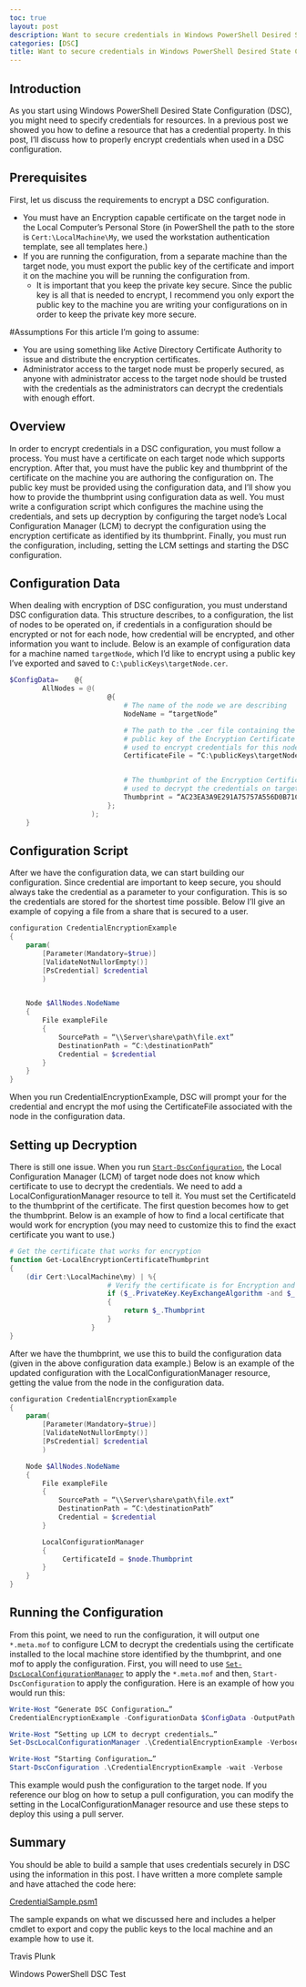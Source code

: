```yaml
---
toc: true
layout: post
description: Want to secure credentials in Windows PowerShell Desired State Configuration?
categories: [DSC]
title: Want to secure credentials in Windows PowerShell Desired State Configuration?
---
```


## Introduction

As you start using Windows PowerShell Desired State Configuration (DSC), you might need to specify credentials for resources. In a previous post we showed you how to define a resource that has a credential property.  In this post, I’ll discuss how to properly encrypt credentials when used in a DSC configuration.

## Prerequisites

First, let us discuss the requirements to encrypt a DSC configuration.

* You must have an Encryption capable certificate on the target node in the Local Computer’s Personal Store (in PowerShell the path to the store is `Cert:\LocalMachine\My`, we used the workstation authentication template, see all templates here.)
* If you are running the configuration, from a separate machine than the target node, you must export the public key of the certificate and import it on the machine you will be running the configuration from.
    * It is important that you keep the private key secure.  Since the public key is all that is needed to encrypt, I recommend you only export the public key to the machine you are writing your configurations on in order to keep the private key more secure.

#Assumptions
For this article I’m going to assume:

* You are using something like Active Directory Certificate Authority to issue and distribute the encryption certificates.
* Administrator access to the target node must be properly secured, as anyone with administrator access to the target node should be trusted with the credentials as the administrators can decrypt the credentials with enough effort.

## Overview

In order to encrypt credentials in a DSC configuration, you must follow a process.  You must have a certificate on each target node which supports encryption.  After that, you must have the public key and thumbprint of the certificate on the machine you are authoring the configuration on.  The public key must be provided using the configuration data, and I’ll show you how to provide the thumbprint using configuration data as well.  You must write a configuration script which configures the machine using the credentials, and sets up decryption by configuring the target node’s Local Configuration Manager (LCM) to decrypt the configuration using the encryption certificate as identified by its thumbprint.  Finally, you must run the configuration, including, setting the LCM settings and starting the DSC configuration.

<!-- place  -->

## Configuration Data

When dealing with encryption of DSC configuration, you must understand DSC configuration data. This structure describes, to a configuration, the list of nodes to be operated on, if credentials in a configuration should be encrypted or not for each node, how credential will be encrypted, and other information you want to include.  Below is an example of configuration data for a machine named `targetNode`, which I’d like to encrypt using a public key I’ve exported and saved to `C:\publicKeys\targetNode.cer`.

```powershell
$ConfigData=    @{
        AllNodes = @(
                        @{
                            # The name of the node we are describing
                            NodeName = “targetNode”

                            # The path to the .cer file containing the
                            # public key of the Encryption Certificate
                            # used to encrypt credentials for this node
                            CertificateFile = “C:\publicKeys\targetNode.cer”


                            # The thumbprint of the Encryption Certificate
                            # used to decrypt the credentials on target node
                            Thumbprint = “AC23EA3A9E291A75757A556D0B71CBBF8C4F6FD8″
                        };
                    );
    }
```

## Configuration Script

After we have the configuration data, we can start building our configuration.  Since credential are important to keep secure, you should always take the credential as a parameter to your configuration.  This is so the credentials are stored for the shortest time possible.  Below I’ll give an example of copying a file from a share that is secured to a user.

```powershell
configuration CredentialEncryptionExample
{
    param(
        [Parameter(Mandatory=$true)]
        [ValidateNotNullorEmpty()]
        [PsCredential] $credential
        )


    Node $AllNodes.NodeName
    {
        File exampleFile
        {
            SourcePath = “\\Server\share\path\file.ext”
            DestinationPath = “C:\destinationPath”
            Credential = $credential
        }
    }
}
```

When you run CredentialEncryptionExample, DSC will prompt your for the credential and encrypt the mof using the CertificateFile associated with the node in the configuration data.

## Setting up Decryption

There is still one issue.  When you run [`Start-DscConfiguration`](http://technet.microsoft.com/en-us/library/dn521623.aspx), the Local Configuration Manager (LCM) of target node does not know which certificate to use to decrypt the credentials.  We need to add a LocalConfigurationManager resource to tell it.  You must set the CertificateId to the thumbprint of the certificate.  The first question becomes how to get the thumbprint.  Below is an example of how to find a local certificate that would work for encryption (you may need to customize this to find the exact certificate you want to use.)

```powershell
# Get the certificate that works for encryption
function Get-LocalEncryptionCertificateThumbprint
{
    (dir Cert:\LocalMachine\my) | %{
                        # Verify the certificate is for Encryption and valid
                        if ($_.PrivateKey.KeyExchangeAlgorithm -and $_.Verify())
                        {
                            return $_.Thumbprint
                        }
                    }
}
```

After we have the thumbprint, we use this to build the configuration data (given in the above configuration data example.)  Below is an example of the updated configuration with the LocalConfigurationManager resource, getting the value from the node in the configuration data.

```powershell
configuration CredentialEncryptionExample
{
    param(
        [Parameter(Mandatory=$true)]
        [ValidateNotNullorEmpty()]
        [PsCredential] $credential
        )

    Node $AllNodes.NodeName
    {
        File exampleFile
        {
            SourcePath = “\\Server\share\path\file.ext”
            DestinationPath = “C:\destinationPath”
            Credential = $credential
        }

        LocalConfigurationManager
        {
             CertificateId = $node.Thumbprint
        }
    }
}
```

## Running the Configuration

From this point, we need to run the configuration, it will output one `*.meta.mof` to configure LCM to decrypt the credentials using the certificate installed to the local machine store identified by the thumbprint, and one mof to apply the configuration.  First, you will need to use [`Set-DscLocalConfigurationManager`](http://technet.microsoft.com/en-us/library/dn521621.aspx) to apply the `*.meta.mof` and then, `Start-DscConfiguration` to apply the configuration.  Here is an example of how you would run this:

```powershell
Write-Host “Generate DSC Configuration…”
CredentialEncryptionExample -ConfigurationData $ConfigData -OutputPath .\CredentialEncryptionExample

Write-Host “Setting up LCM to decrypt credentials…”
Set-DscLocalConfigurationManager .\CredentialEncryptionExample -Verbose

Write-Host “Starting Configuration…”
Start-DscConfiguration .\CredentialEncryptionExample -wait -Verbose
```

This example would push the configuration to the target node.  If you reference our blog on how to setup a pull configuration, you can modify the setting in the LocalConfigurationManager resource and use these steps to deploy this using a pull server.

## Summary

You should be able to build a sample that uses credentials securely in DSC using the information in this post.  I have written a more complete sample and have attached the code here:

[CredentialSample.psm1](https://msdnshared.blob.core.windows.net/media/MSDNBlogsFS/prod.evol.blogs.msdn.com/CommunityServer.Blogs.Components.WeblogFiles/00/00/00/63/74/6560.CredentialSample.psm1.txt)


The sample expands on what we discussed here and includes a helper cmdlet to export and copy the public keys to the local machine and an example how to use it.



Travis Plunk

Windows PowerShell DSC Test